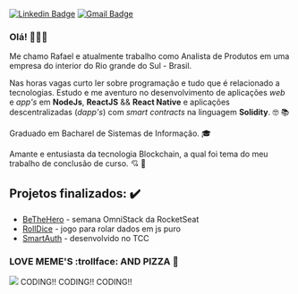 [![Linkedin Badge](https://img.shields.io/badge/-Rafael-blue?style=flat-square&logo=Linkedin&logoColor=white&link=https://www.linkedin.com/in/rafaelRodr1gues/)](https://www.linkedin.com/in/rafaelRodr1gues/) 
[![Gmail Badge](https://img.shields.io/badge/-rafael.silva@universo.univates.br-c14438?style=flat-square&logo=Gmail&logoColor=white&link=mailto:rafael.silva@universo.univates.br)](mailto:rafael.silva@universo.univates.br)

### Olá! 👋:man_technologist:

Me chamo Rafael e atualmente trabalho como Analista de Produtos em uma empresa do interior do Rio grande do Sul - Brasil.

Nas horas vagas curto ler sobre programação e tudo que é relacionado a tecnologias. Estudo e me aventuro no desenvolvimento de aplicações *web* e *app's* em **NodeJs**, **ReactJS** && **React Native** e aplicações descentralizadas (*dapp's*) com *smart contracts* na linguagem **Solidity**. :nerd_face: :books:

Graduado em Bacharel de Sistemas de Informação. :mortar_board:

Amante e entusiasta da tecnologia Blockchain, a qual foi tema do meu trabalho de conclusão de curso. :cupid: :sparkling_heart:

## Projetos finalizados: :heavy_check_mark:
* [BeTheHero](https://github.com/venuziano/BeTheHero) - semana OmniStack da RocketSeat
* [RollDice](https://github.com/venuziano/RollDice) - jogo para rolar dados em js puro
* [SmartAuth](https://github.com/venuziano/SmartAuth) - desenvolvido no TCC

### LOVE MEME'S :trollface: AND PIZZA :pizza:

<img src="https://media1.giphy.com/media/LmNwrBhejkK9EFP504/200.gif"></img>
CODING!! CODING!! CODING!!
<!--
**venuziano/venuziano** is a ✨ _special_ ✨ repository because its `README.md` (this file) appears on your GitHub profile.

Here are some ideas to get you started:

- 🔭 I’m currently working on ...
- 🌱 I’m currently learning ...
- 👯 I’m looking to collaborate on ...
- 🤔 I’m looking for help with ...
- 💬 Ask me about ...
- 📫 How to reach me: ...
- 😄 Pronouns: ...
- ⚡ Fun fact: ...
-->
